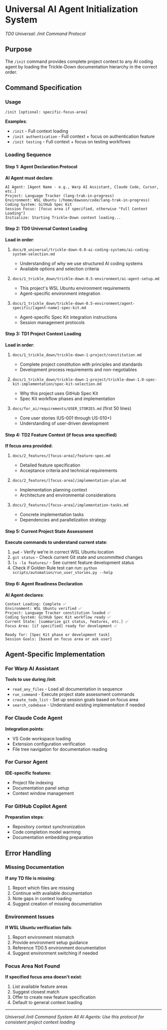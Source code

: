 # Universal AI Agent Initialization System
*TD0 Universal: /init Command Protocol*

## Purpose
The `/init` command provides complete project context to any AI coding agent by loading the Trickle-Down documentation hierarchy in the correct order.

## Command Specification

### Usage
```
/init [optional: specific-focus-area]
```

**Examples**:
- `/init` - Full context loading
- `/init authentication` - Full context + focus on authentication feature
- `/init testing` - Full context + focus on testing workflows

### Loading Sequence

#### Step 1: Agent Declaration Protocol
**AI Agent must declare**:
```
AI Agent: [Agent Name - e.g., Warp AI Assistant, Claude Code, Cursor, etc.]
Project: Language Tracker (lang-trak-in-progress)
Environment: WSL Ubuntu (/home/dawson/code/lang-trak-in-progress)
Coding System: GitHub Spec Kit
Session Focus: [focus area if specified, otherwise "Full Context Loading"]
Initialize: Starting Trickle-Down context loading...
```

#### Step 2: TD0 Universal Context Loading
**Load in order**:
1. `docs/0_universal/trickle-down-0.0-ai-coding-systems/ai-coding-system-selection.md`
   - Understanding of why we use structured AI coding systems
   - Available options and selection criteria

2. `docs/1_trickle_down/trickle-down-0.5-environment/ai-agent-setup.md`
   - This project's WSL Ubuntu environment requirements
   - Agent-specific environment integration

3. `docs/1_trickle_down/trickle-down-0.5-environment/agent-specific/[agent-name]-spec-kit.md`
   - Agent-specific Spec Kit integration instructions
   - Session management protocols

#### Step 3: TD1 Project Context Loading
**Load in order**:
1. `docs/1_trickle_down/trickle-down-1-project/constitution.md`
   - Complete project constitution with principles and standards
   - Development process requirements and non-negotiables

2. `docs/1_trickle_down/trickle-down-1-project/trickle-down-1.0-spec-kit-implementation/spec-kit-selection.md`
   - Why this project uses GitHub Spec Kit
   - Spec Kit workflow phases and implementation

3. `docs/for_ai/requirements/USER_STORIES.md` (first 50 lines)
   - Core user stories (US-001 through US-010+)
   - Understanding of user-driven development

#### Step 4: TD2 Feature Context (if focus area specified)
**If focus area provided**:
1. `docs/2_features/[focus-area]/feature-spec.md`
   - Detailed feature specification
   - Acceptance criteria and technical requirements

2. `docs/2_features/[focus-area]/implementation-plan.md` 
   - Implementation planning context
   - Architecture and environmental considerations

3. `docs/2_features/[focus-area]/implementation-tasks.md`
   - Concrete implementation tasks
   - Dependencies and parallelization strategy

#### Step 5: Current Project State Assessment
**Execute commands to understand current state**:
1. `pwd` - Verify we're in correct WSL Ubuntu location
2. `git status` - Check current Git state and uncommitted changes  
3. `ls -la features/` - See current feature development status
4. Check if Golden Rule test can run: `python scripts/automation/run_user_stories.py --help`

#### Step 6: Agent Readiness Declaration
**AI Agent declares**:
```
Context Loading: Complete ✅
Environment: WSL Ubuntu verified ✅  
Project: Language Tracker constitution loaded ✅
Coding System: GitHub Spec Kit workflow ready ✅
Current State: [summarize git status, features, etc.] ✅
Focus Area: [if specified] ready for development ✅

Ready for: [Spec Kit phase or development task]
Session Goals: [based on focus area or ask user]
```

## Agent-Specific Implementation

### For Warp AI Assistant
**Tools to use during /init**:
- `read_any_files` - Load all documentation in sequence
- `run_command` - Execute project state assessment commands
- `create_todo_list` - Set up session goals based on focus area
- `search_codebase` - Understand existing implementation if needed

### For Claude Code Agent  
**Integration points**:
- VS Code workspace loading
- Extension configuration verification
- File tree navigation for documentation reading

### For Cursor Agent
**IDE-specific features**:
- Project file indexing
- Documentation panel setup
- Context window management

### For GitHub Copilot Agent
**Preparation steps**:
- Repository context synchronization
- Code completion model warming
- Documentation embedding preparation

## Error Handling

### Missing Documentation
**If any TD file is missing**:
1. Report which files are missing
2. Continue with available documentation
3. Note gaps in context loading
4. Suggest creation of missing documentation

### Environment Issues
**If WSL Ubuntu verification fails**:
1. Report environment mismatch
2. Provide environment setup guidance  
3. Reference TD0.5 environment documentation
4. Suggest environment switching if needed

### Focus Area Not Found
**If specified focus area doesn't exist**:
1. List available feature areas
2. Suggest closest match
3. Offer to create new feature specification
4. Default to general context loading

---
*Universal /init Command System*
*All AI Agents: Use this protocol for consistent project context loading*
